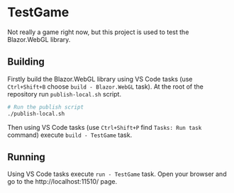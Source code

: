 # TestGame

Not really a game right now, but this project is used to test the Blazor.WebGL library.

## Building

Firstly build the Blazor.WebGL library using VS Code tasks (use `Ctrl+Shift+B` choose `build - Blazor.WebGL` task). At the root of the repository run `publish-local.sh` script.

```sh
# Run the publish script
./publish-local.sh
```

Then using VS Code tasks (use `Ctrl+Shift+P` find `Tasks: Run task` command) execute `build - TestGame` task. 

## Running

Using VS Code tasks execute `run - TestGame` task. Open your browser and go to the http://localhost:11510/ page.
